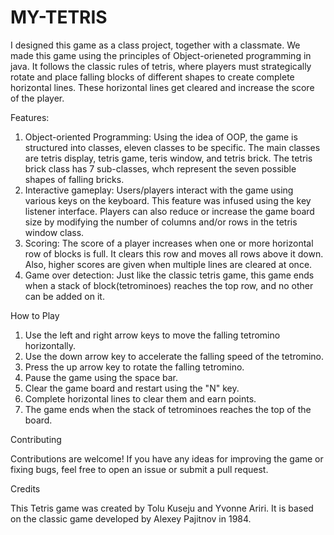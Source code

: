 # MY-TETRIS
I designed this game as a class project, together with a classmate.
We made this game using the principles of Object-orieneted programming in java. 
It follows the classic rules of tetris, where players must strategically rotate and place falling blocks of different shapes to create complete horizontal lines. These horizontal lines get cleared and increase the score of the player.

Features:
1. Object-oriented Programming: Using the idea of OOP, the game is structured into classes, eleven classes to be specific. The main classes are tetris display, tetris game, teris window, and tetris brick. The tetris brick class has 7 sub-classes, whch represent the seven possible shapes of falling bricks.
2. Interactive gameplay: Users/players interact with the game using various keys on the keyboard. This feature was infused using the key listener interface. Players can also reduce or increase the game board size by modifying the number of columns and/or rows in the tetris window class.
3. Scoring: The score of a player increases when one or more horizontal row of blocks is full. It clears this row and moves all rows above it down. Also, higher scores are given when multiple lines are cleared at once.
4. Game over detection: Just like the classic tetris game, this game ends when a stack of block(tetrominoes) reaches the top row, and no other can be added on it.

How to Play
1. Use the left and right arrow keys to move the falling tetromino horizontally.
2. Use the down arrow key to accelerate the falling speed of the tetromino.
3. Press the up arrow key to rotate the falling tetromino.
4. Pause the game using the space bar.
5. Clear the game board and restart using the "N" key.
6. Complete horizontal lines to clear them and earn points.
7. The game ends when the stack of tetrominoes reaches the top of the board.

Contributing

Contributions are welcome! If you have any ideas for improving the game or fixing bugs, feel free to open an issue or submit a pull request.

Credits

This Tetris game was created by Tolu Kuseju and Yvonne Ariri. It is based on the classic game developed by Alexey Pajitnov in 1984.
